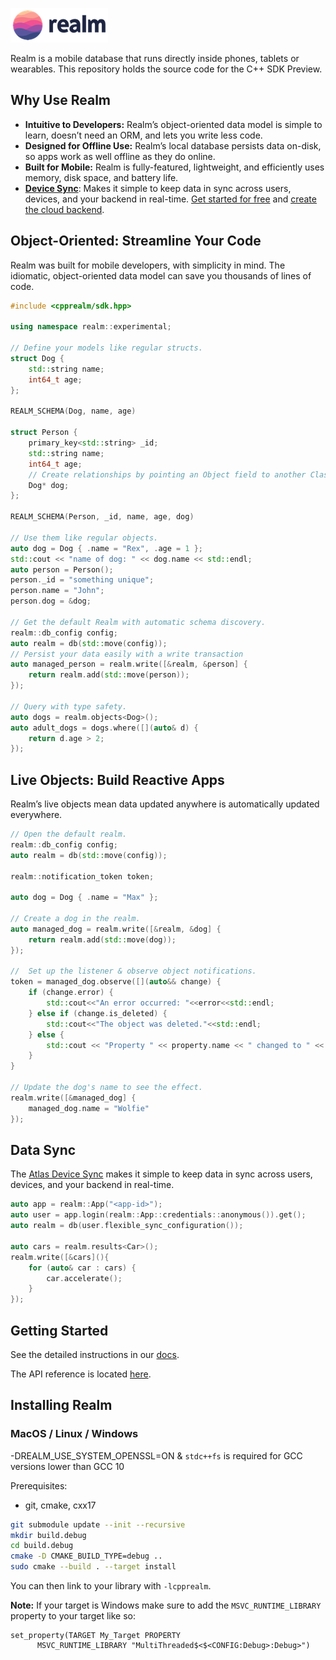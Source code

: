 ![Realm](./logo.png)

Realm is a mobile database that runs directly inside phones, tablets or wearables.
This repository holds the source code for the C++ SDK Preview.

## Why Use Realm

* **Intuitive to Developers:** Realm’s object-oriented data model is simple to learn, doesn’t need an ORM, and lets you write less code.
* **Designed for Offline Use:** Realm’s local database persists data on-disk, so apps work as well offline as they do online.
* **Built for Mobile:** Realm is fully-featured, lightweight, and efficiently uses memory, disk space, and battery life.
* **[Device Sync](https://www.mongodb.com/atlas/app-services/device-sync)**: Makes it simple to keep data in sync across users, devices, and your backend in real-time. [Get started for free](https://www.mongodb.com/docs/realm/sdk/cpp/sync/) and [create the cloud backend](http://mongodb.com/realm/register?utm_medium=github_atlas_CTA&utm_source=realm_cpp_github).

## Object-Oriented: Streamline Your Code

Realm was built for mobile developers, with simplicity in mind. The idiomatic, object-oriented data model can save you thousands of lines of code.

```cpp
#include <cpprealm/sdk.hpp>

using namespace realm::experimental;

// Define your models like regular structs.
struct Dog {
    std::string name;
    int64_t age;
};

REALM_SCHEMA(Dog, name, age)

struct Person {
    primary_key<std::string> _id;
    std::string name;
    int64_t age;
    // Create relationships by pointing an Object field to another Class
    Dog* dog;
};

REALM_SCHEMA(Person, _id, name, age, dog)

// Use them like regular objects.
auto dog = Dog { .name = "Rex", .age = 1 };
std::cout << "name of dog: " << dog.name << std::endl;
auto person = Person();
person._id = "something unique";
person.name = "John";
person.dog = &dog;

// Get the default Realm with automatic schema discovery.
realm::db_config config;
auto realm = db(std::move(config));
// Persist your data easily with a write transaction 
auto managed_person = realm.write([&realm, &person] {
    return realm.add(std::move(person));
});

// Query with type safety.
auto dogs = realm.objects<Dog>();
auto adult_dogs = dogs.where([](auto& d) {
    return d.age > 2;
});
```
## Live Objects: Build Reactive Apps
Realm’s live objects mean data updated anywhere is automatically updated everywhere.
```cpp
// Open the default realm.
realm::db_config config;
auto realm = db(std::move(config));

realm::notification_token token;

auto dog = Dog { .name = "Max" };

// Create a dog in the realm.
auto managed_dog = realm.write([&realm, &dog] {
    return realm.add(std::move(dog));
});

//  Set up the listener & observe object notifications.
token = managed_dog.observe([](auto&& change) {
    if (change.error) {
        std::cout<<"An error occurred: "<<error<<std::endl;
    } else if (change.is_deleted) {
        std::cout<<"The object was deleted."<<std::endl;
    } else {
        std::cout << "Property " << property.name << " changed to " << property.new_value << std::endl;
    }
}

// Update the dog's name to see the effect.
realm.write([&managed_dog] {
    managed_dog.name = "Wolfie"
});
```

## Data Sync
The [Atlas Device Sync](https://www.mongodb.com/atlas/app-services/device-sync) makes it simple to keep data in sync across users, devices, and your backend in real-time.
```cpp
auto app = realm::App("<app-id>");
auto user = app.login(realm::App::credentials::anonymous()).get();
auto realm = db(user.flexible_sync_configuration());

auto cars = realm.results<Car>();
realm.write([&cars](){
    for (auto& car : cars) {
        car.accelerate();
    }
});
```

## Getting Started

See the detailed instructions in our [docs](https://www.mongodb.com/docs/realm/sdk/cpp/).

The API reference is located [here](https://www.mongodb.com/docs/realm-sdks/cpp/latest/).

## Installing Realm

### MacOS / Linux / Windows

-DREALM_USE_SYSTEM_OPENSSL=ON & `stdc++fs` is required for GCC versions lower than GCC 10


Prerequisites:

* git, cmake, cxx17

```sh
git submodule update --init --recursive
mkdir build.debug
cd build.debug
cmake -D CMAKE_BUILD_TYPE=debug ..
sudo cmake --build . --target install  
```

You can then link to your library with `-lcpprealm`.

<b>Note:</b> If your target is Windows make sure to add the `MSVC_RUNTIME_LIBRARY` property to your target like so:
```
set_property(TARGET My_Target PROPERTY
      MSVC_RUNTIME_LIBRARY "MultiThreaded$<$<CONFIG:Debug>:Debug>")
```
 
<img style="width: 0px; height: 0px;" src="https://3eaz4mshcd.execute-api.us-east-1.amazonaws.com/prod?s=https://github.com/realm/realm-cocoa#README.md">
